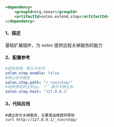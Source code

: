 ```xml
<dependency>
    <groupId>org.noear</groupId>
    <artifactId>solon.extend.stop</artifactId>
</dependency>
```

#### 1、描述

基础扩展插件，为 solon 提供远程关掉服务的能力



#### 2、配置参考


```yml
#是否启用，默认为关闭
solon.stop.enable: false
#停止命令路径
solon.stop.path: "/_run/stop/"
#有权停目的主机ip，`*` 表示不限主机
solon.stop.host: "127.0.0.1"
```


#### 3、代码应用

```shell
#通过命令关掉服务，主要是运维提供帮助
curl http://127.0.0.1/_run/stop/
```
